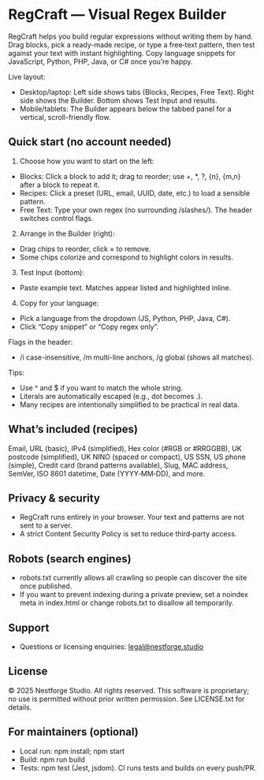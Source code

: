 # RegCraft — Visual Regex Builder

RegCraft helps you build regular expressions without writing them by hand. Drag blocks, pick a ready-made recipe, or type a free‑text pattern, then test against your text with instant highlighting. Copy language snippets for JavaScript, Python, PHP, Java, or C# once you’re happy.

Live layout:
- Desktop/laptop: Left side shows tabs (Blocks, Recipes, Free Text). Right side shows the Builder. Bottom shows Test Input and results.
- Mobile/tablets: The Builder appears below the tabbed panel for a vertical, scroll-friendly flow.

## Quick start (no account needed)
1) Choose how you want to start on the left:
- Blocks: Click a block to add it; drag to reorder; use +, *, ?, {n}, {m,n} after a block to repeat it.
- Recipes: Click a preset (URL, email, UUID, date, etc.) to load a sensible pattern.
- Free Text: Type your own regex (no surrounding /slashes/). The header switches control flags.

2) Arrange in the Builder (right):
- Drag chips to reorder, click × to remove.
- Some chips colorize and correspond to highlight colors in results.

3) Test Input (bottom):
- Paste example text. Matches appear listed and highlighted inline.

4) Copy for your language:
- Pick a language from the dropdown (JS, Python, PHP, Java, C#).
- Click “Copy snippet” or “Copy regex only”.

Flags in the header:
- /i case-insensitive, /m multi-line anchors, /g global (shows all matches).

Tips:
- Use ^ and $ if you want to match the whole string.
- Literals are automatically escaped (e.g., dot becomes \.).
- Many recipes are intentionally simplified to be practical in real data.

## What’s included (recipes)
Email, URL (basic), IPv4 (simplified), Hex color (#RGB or #RRGGBB), UK postcode (simplified), UK NINO (spaced or compact), US SSN, US phone (simple), Credit card (brand patterns available), Slug, MAC address, SemVer, ISO 8601 datetime, Date (YYYY‑MM‑DD), and more.

## Privacy & security
- RegCraft runs entirely in your browser. Your text and patterns are not sent to a server.
- A strict Content Security Policy is set to reduce third‑party access.

## Robots (search engines)
- robots.txt currently allows all crawling so people can discover the site once published.
- If you want to prevent indexing during a private preview, set a noindex meta in index.html or change robots.txt to disallow all temporarily.

## Support
- Questions or licensing enquiries: legal@nestforge.studio

## License
© 2025 Nestforge Studio. All rights reserved. This software is proprietary; no use is permitted without prior written permission. See LICENSE.txt for details.

## For maintainers (optional)
- Local run: npm install; npm start
- Build: npm run build
- Tests: npm test (Jest, jsdom). CI runs tests and builds on every push/PR.
